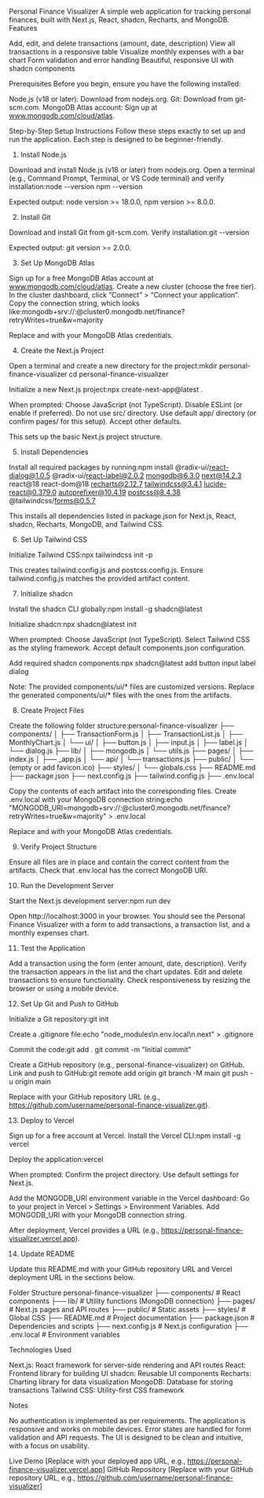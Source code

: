 Personal Finance Visualizer
A simple web application for tracking personal finances, built with Next.js, React, shadcn, Recharts, and MongoDB.
Features

Add, edit, and delete transactions (amount, date, description)
View all transactions in a responsive table
Visualize monthly expenses with a bar chart
Form validation and error handling
Beautiful, responsive UI with shadcn components

Prerequisites
Before you begin, ensure you have the following installed:

Node.js (v18 or later): Download from nodejs.org.
Git: Download from git-scm.com.
MongoDB Atlas account: Sign up at www.mongodb.com/cloud/atlas.

Step-by-Step Setup Instructions
Follow these steps exactly to set up and run the application. Each step is designed to be beginner-friendly.
1. Install Node.js

Download and install Node.js (v18 or later) from nodejs.org.
Open a terminal (e.g., Command Prompt, Terminal, or VS Code terminal) and verify installation:node --version
npm --version


Expected output: node version >= 18.0.0, npm version >= 8.0.0.

2. Install Git

Download and install Git from git-scm.com.
Verify installation:git --version


Expected output: git version >= 2.0.0.

3. Set Up MongoDB Atlas

Sign up for a free MongoDB Atlas account at www.mongodb.com/cloud/atlas.
Create a new cluster (choose the free tier).
In the cluster dashboard, click “Connect” > “Connect your application”.
Copy the connection string, which looks like:mongodb+srv://<username>:<password>@cluster0.mongodb.net/finance?retryWrites=true&w=majority


Replace <username> and <password> with your MongoDB Atlas credentials.

4. Create the Next.js Project

Open a terminal and create a new directory for the project:mkdir personal-finance-visualizer
cd personal-finance-visualizer


Initialize a new Next.js project:npx create-next-app@latest .


When prompted:
Choose JavaScript (not TypeScript).
Disable ESLint (or enable if preferred).
Do not use src/ directory.
Use default app/ directory (or confirm pages/ for this setup).
Accept other defaults.


This sets up the basic Next.js project structure.

5. Install Dependencies

Install all required packages by running:npm install @radix-ui/react-dialog@1.0.5 @radix-ui/react-label@2.0.2 mongodb@6.3.0 next@14.2.3 react@18 react-dom@18 recharts@2.12.7 tailwindcss@3.4.1 lucide-react@0.379.0 autoprefixer@10.4.19 postcss@8.4.38 @tailwindcss/forms@0.5.7


This installs all dependencies listed in package.json for Next.js, React, shadcn, Recharts, MongoDB, and Tailwind CSS.

6. Set Up Tailwind CSS

Initialize Tailwind CSS:npx tailwindcss init -p


This creates tailwind.config.js and postcss.config.js.
Ensure tailwind.config.js matches the provided artifact content.

7. Initialize shadcn

Install the shadcn CLI globally:npm install -g shadcn@latest


Initialize shadcn:npx shadcn@latest init


When prompted:
Choose JavaScript (not TypeScript).
Select Tailwind CSS as the styling framework.
Accept default components.json configuration.


Add required shadcn components:npx shadcn@latest add button input label dialog


Note: The provided components/ui/* files are customized versions. Replace the generated components/ui/* files with the ones from the artifacts.

8. Create Project Files

Create the following folder structure:personal-finance-visualizer
├── components/
│   ├── TransactionForm.js
│   ├── TransactionList.js
│   ├── MonthlyChart.js
│   └── ui/
│       ├── button.js
│       ├── input.js
│       ├── label.js
│       └── dialog.js
├── lib/
│   ├── mongodb.js
│   └── utils.js
├── pages/
│   ├── index.js
│   ├── _app.js
│   └── api/
│       └── transactions.js
├── public/
│   └── (empty or add favicon.ico)
├── styles/
│   └── globals.css
├── README.md
├── package.json
├── next.config.js
├── tailwind.config.js
├── .env.local


Copy the contents of each artifact into the corresponding files.
Create .env.local with your MongoDB connection string:echo "MONGODB_URI=mongodb+srv://<username>:<password>@cluster0.mongodb.net/finance?retryWrites=true&w=majority" > .env.local


Replace <username> and <password> with your MongoDB Atlas credentials.

9. Verify Project Structure

Ensure all files are in place and contain the correct content from the artifacts.
Check that .env.local has the correct MongoDB URI.

10. Run the Development Server

Start the Next.js development server:npm run dev


Open http://localhost:3000 in your browser.
You should see the Personal Finance Visualizer with a form to add transactions, a transaction list, and a monthly expenses chart.

11. Test the Application

Add a transaction using the form (enter amount, date, description).
Verify the transaction appears in the list and the chart updates.
Edit and delete transactions to ensure functionality.
Check responsiveness by resizing the browser or using a mobile device.

12. Set Up Git and Push to GitHub

Initialize a Git repository:git init


Create a .gitignore file:echo "node_modules\n.env.local\n.next" > .gitignore


Commit the code:git add .
git commit -m "Initial commit"


Create a GitHub repository (e.g., personal-finance-visualizer) on GitHub.
Link and push to GitHub:git remote add origin <your-repository-url>
git branch -M main
git push -u origin main


Replace <your-repository-url> with your GitHub repository URL (e.g., https://github.com/username/personal-finance-visualizer.git).

13. Deploy to Vercel

Sign up for a free account at Vercel.
Install the Vercel CLI:npm install -g vercel


Deploy the application:vercel


When prompted:
Confirm the project directory.
Use default settings for Next.js.


Add the MONGODB_URI environment variable in the Vercel dashboard:
Go to your project in Vercel > Settings > Environment Variables.
Add MONGODB_URI with your MongoDB connection string.


After deployment, Vercel provides a URL (e.g., https://personal-finance-visualizer.vercel.app).

14. Update README

Update this README.md with your GitHub repository URL and Vercel deployment URL in the sections below.

Folder Structure
personal-finance-visualizer
├── components/           # React components
├── lib/                 # Utility functions (MongoDB connection)
├── pages/               # Next.js pages and API routes
├── public/              # Static assets
├── styles/              # Global CSS
├── README.md            # Project documentation
├── package.json         # Dependencies and scripts
├── next.config.js       # Next.js configuration
├── .env.local           # Environment variables

Technologies Used

Next.js: React framework for server-side rendering and API routes
React: Frontend library for building UI
shadcn: Reusable UI components
Recharts: Charting library for data visualization
MongoDB: Database for storing transactions
Tailwind CSS: Utility-first CSS framework

Notes

No authentication is implemented as per requirements.
The application is responsive and works on mobile devices.
Error states are handled for form validation and API requests.
The UI is designed to be clean and intuitive, with a focus on usability.

Live Demo
[Replace with your deployed app URL, e.g., https://personal-finance-visualizer.vercel.app]
GitHub Repository
[Replace with your GitHub repository URL, e.g., https://github.com/username/personal-finance-visualizer]
